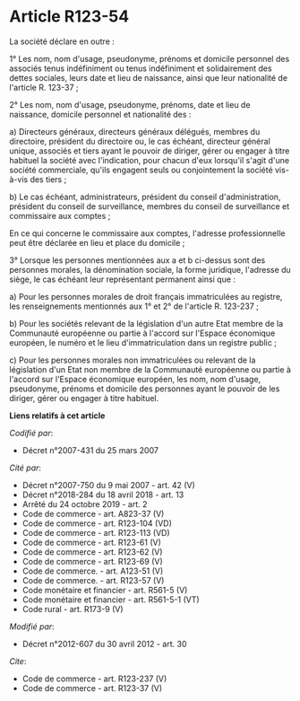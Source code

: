 # Article R123-54

La société déclare en outre : 

1° Les nom, nom d'usage, pseudonyme, prénoms et domicile personnel des associés tenus indéfiniment ou tenus indéfiniment et
solidairement des dettes sociales, leurs date et lieu de naissance, ainsi que leur nationalité de l'article R. 123-37 ; 

2° Les nom, nom d'usage, pseudonyme, prénoms, date et lieu de naissance, domicile personnel et nationalité des : 

a) Directeurs généraux, directeurs généraux délégués, membres du directoire, président du directoire ou, le cas échéant,
directeur général unique, associés et tiers ayant le pouvoir de diriger, gérer ou engager à titre habituel la société avec
l'indication, pour chacun d'eux lorsqu'il s'agit d'une société commerciale, qu'ils engagent seuls ou conjointement la société
vis-à-vis des tiers ; 

b) Le cas échéant, administrateurs, président du conseil d'administration, président du conseil de surveillance, membres du
conseil de surveillance et commissaire aux comptes ; 

En ce qui concerne le commissaire aux comptes, l'adresse professionnelle peut être déclarée en lieu et place du domicile ; 

3° Lorsque les personnes mentionnées aux a et b ci-dessus sont des personnes morales, la dénomination sociale, la forme
juridique, l'adresse du siège, le cas échéant leur représentant permanent ainsi que : 

a) Pour les personnes morales de droit français immatriculées au registre, les renseignements mentionnés aux 1° et 2° de
l'article R. 123-237 ; 

b) Pour les sociétés relevant de la législation d'un autre Etat membre de la Communauté européenne ou partie à l'accord sur
l'Espace économique européen, le numéro et le lieu d'immatriculation dans un registre public ; 

c) Pour les personnes morales non immatriculées ou relevant de la législation d'un Etat non membre de la Communauté
européenne ou partie à l'accord sur l'Espace économique européen, les nom, nom d'usage, pseudonyme, prénoms et domicile des
personnes ayant le pouvoir de les diriger, gérer ou engager à titre habituel.

**Liens relatifs à cet article**

_Codifié par_:

  - Décret n°2007-431 du 25 mars 2007

_Cité par_:

  - Décret n°2007-750 du 9 mai 2007 - art. 42 (V)
  - Décret n°2018-284 du 18 avril 2018 - art. 13
  - Arrêté du 24 octobre 2019 - art. 2
  - Code de commerce - art. A823-37 (V)
  - Code de commerce - art. R123-104 (VD)
  - Code de commerce - art. R123-113 (VD)
  - Code de commerce - art. R123-61 (V)
  - Code de commerce - art. R123-62 (V)
  - Code de commerce - art. R123-69 (V)
  - Code de commerce. - art. A123-51 (V)
  - Code de commerce. - art. R123-57 (V)
  - Code monétaire et financier - art. R561-5 (V)
  - Code monétaire et financier - art. R561-5-1 (VT)
  - Code rural - art. R173-9 (V)

_Modifié par_:

  - Décret n°2012-607 du 30 avril 2012 - art. 30

_Cite_:

  - Code de commerce - art. R123-237 (V)
  - Code de commerce - art. R123-37 (V)

